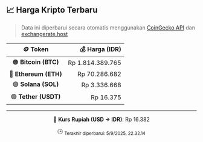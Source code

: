 

<!-- HARGA_KRIPTO -->
## 📈 Harga Kripto Terbaru

> Data ini diperbarui secara otomatis menggunakan [CoinGecko API](https://www.coingecko.com/) dan [exchangerate.host](https://exchangerate.host/)

<div align="center">

| 🪙 Token | 💰 Harga (IDR) |
|:------:|---------------:|
| 🟠 **Bitcoin (BTC)**   | Rp 1.814.389.765 |
| 🔵 **Ethereum (ETH)**  | Rp 70.286.682 |
| 🟣 **Solana (SOL)**    | Rp 3.336.668 |
| 🟢 **Tether (USDT)**   | Rp 16.375 |

---

💱 **Kurs Rupiah (USD → IDR)**: Rp 16.382

🕒 <sub>Terakhir diperbarui: 5/9/2025, 22.32.14</sub>

</div>
<!-- /HARGA_KRIPTO -->